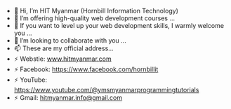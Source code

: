 - 👋 Hi, I’m HIT Myanmar (Hornbill Information Technology)
- 👀 I’m offering high-quality web development courses ...
- 🌱 If you want to level up your web development skills, I warmly welcome you ...
- 💞️ I’m looking to collaborate with you ...
- 📫 These are my official address...
- ⚡ Webstie: www.hitmyanmar.com
- ⚡ Facebook: https://www.facebook.com/hornbillit
- ⚡ YouTube: https://www.youtube.com/@ymsmyanmarprogrammingtutorials
- ⚡ Gmail: hitmyanmar.info@gmail.com

<!---
hitmyanmar/hitmyanmar is a ✨ special ✨ repository because its `README.md` (this file) appears on your GitHub profile.
You can click the Preview link to take a look at your changes.
--->

